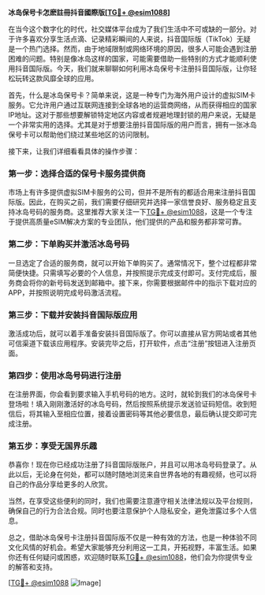 **冰岛保号卡怎麽註冊抖音國際版[[TG💪+ @esim1088](https://t.me/s/esim1088)]**

在当今这个数字化的时代，社交媒体平台成为了我们生活中不可或缺的一部分。对于许多喜欢分享生活点滴、记录精彩瞬间的人来说，抖音国际版（TikTok）无疑是一个热门选择。然而，由于地域限制或网络环境的原因，很多人可能会遇到注册困难的问题。特别是像冰岛这样的国家，可能需要借助一些特别的方式才能顺利使用抖音国际版。今天，我们就来聊聊如何利用冰岛保号卡注册抖音国际版，让你轻松玩转这款风靡全球的应用。

首先，什么是冰岛保号卡？简单来说，这是一种专门为海外用户设计的虚拟SIM卡服务。它允许用户通过互联网连接到全球各地的运营商网络，从而获得相应的国家IP地址。这对于那些想要解锁特定地区内容或者规避地理封锁的用户来说，无疑是一个非常实用的选择。尤其是对于想要注册抖音国际版的用户而言，拥有一张冰岛保号卡可以帮助他们绕过某些地区的访问限制。

接下来，让我们详细看看具体的操作步骤：

### 第一步：选择合适的保号卡服务提供商

市场上有许多提供虚拟SIM卡服务的公司，但并不是所有的都适合用来注册抖音国际版。因此，在购买之前，我们需要仔细研究并选择一家信誉良好、服务稳定且支持冰岛号码的服务商。这里推荐大家关注一下[TG💪+ @esim1088](https://t.me/s/esim1088)，这是一个专注于提供高质量eSIM解决方案的专业团队，他们提供的产品和服务都非常可靠。

### 第二步：下单购买并激活冰岛号码

一旦选定了合适的服务商，就可以开始下单购买了。通常情况下，整个过程都非常简便快捷。只需填写必要的个人信息，并按照提示完成支付即可。支付完成后，服务商会将你的新号码发送到邮箱中。接下来，你需要根据邮件中的指示下载对应的APP，并按照说明完成号码激活流程。

### 第三步：下载并安装抖音国际版应用

激活成功后，就可以着手准备安装抖音国际版了。你可以直接从官方网站或者其他可信渠道下载该应用程序。安装完毕之后，打开软件，点击“注册”按钮进入注册页面。

### 第四步：使用冰岛号码进行注册

在注册界面，你会看到要求输入手机号码的地方。这时，就轮到我们的冰岛保号卡登场啦！填入刚刚激活好的冰岛号码，然后按照系统提示发送验证码短信。收到短信后，将其输入至相应位置，接着设置密码等其他必要信息，最后确认提交即可完成注册。

### 第五步：享受无国界乐趣

恭喜你！现在你已经成功注册了抖音国际版账户，并且可以用冰岛号码登录了。从此以后，无论身在何处，都可以随时随地浏览来自世界各地的有趣视频，也可以将自己的作品分享给更多的人欣赏。

当然，在享受这些便利的同时，我们也需要注意遵守相关法律法规以及平台规则，确保自己的行为合法合规。同时也要注意保护个人隐私安全，避免泄露过多个人信息。

总之，借助冰岛保号卡注册抖音国际版不仅是一种有效的方法，也是一种体验不同文化风情的好机会。希望大家能够充分利用这一工具，开拓视野，丰富生活。如果你还有任何疑问或困惑，欢迎随时联系[TG💪+ @esim1088](https://t.me/s/esim1088)，他们会为你提供专业的解答和支持。

[[TG💪+ @esim1088](https://t.me/s/esim1088) ![Image](https://i.postimg.cc/4NQfJmqS/Snipaste-2025-05-13-00-14-12.png)]